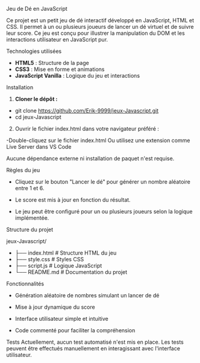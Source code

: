 Jeu de Dé en JavaScript

Ce projet est un petit jeu de dé interactif développé en JavaScript, HTML et CSS. Il permet à un ou plusieurs joueurs de lancer un dé virtuel et de suivre leur score. Ce jeu est conçu pour illustrer la manipulation du DOM 
et les interactions utilisateur en JavaScript pur.

Technologies utilisées

- **HTML5** : Structure de la page
- **CSS3** : Mise en forme et animations
- **JavaScript Vanilla** : Logique du jeu et interactions

Installation

1. **Cloner le dépôt :**

  - git clone https://github.com/Erik-9999/jeux-Javascript.git
  - cd jeux-Javascript
   
2. Ouvrir le fichier index.html dans votre navigateur préféré :

-Double-cliquez sur le fichier index.html
Ou utilisez une extension comme Live Server dans VS Code

Aucune dépendance externe ni installation de paquet n'est requise.
 
Règles du jeu
- Cliquez sur le bouton "Lancer le dé" pour générer un nombre aléatoire entre 1 et 6.

- Le score est mis à jour en fonction du résultat.

- Le jeu peut être configuré pour un ou plusieurs joueurs selon la logique implémentée.

Structure du projet

jeux-Javascript/
- ├── index.html        # Structure HTML du jeu
- ├── style.css         # Styles CSS
- ├── script.js         # Logique JavaScript
- └── README.md         # Documentation du projet

Fonctionnalités

- Génération aléatoire de nombres simulant un lancer de dé

- Mise à jour dynamique du score

- Interface utilisateur simple et intuitive

- Code commenté pour faciliter la compréhension
  
Tests
Actuellement, aucun test automatisé n'est mis en place. Les tests peuvent être effectués manuellement en interagissant avec l'interface utilisateur.

